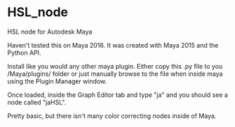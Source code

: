 # HSL_node
HSL node for Autodesk Maya

Haven't tested this on Maya 2016. It was created with Maya 2015 and the Python API. 

Install like you would any other maya plugin. Either copy this .py file to you /Maya<VERSION>/plugins/ folder or just
manually browse to the file when inside maya using the Plugin Manager window.

Once loaded, inside the Graph Editor tab and type "ja" and you should see a node called "jaHSL".

Pretty basic, but there isn't many color correcting nodes inside of Maya.
